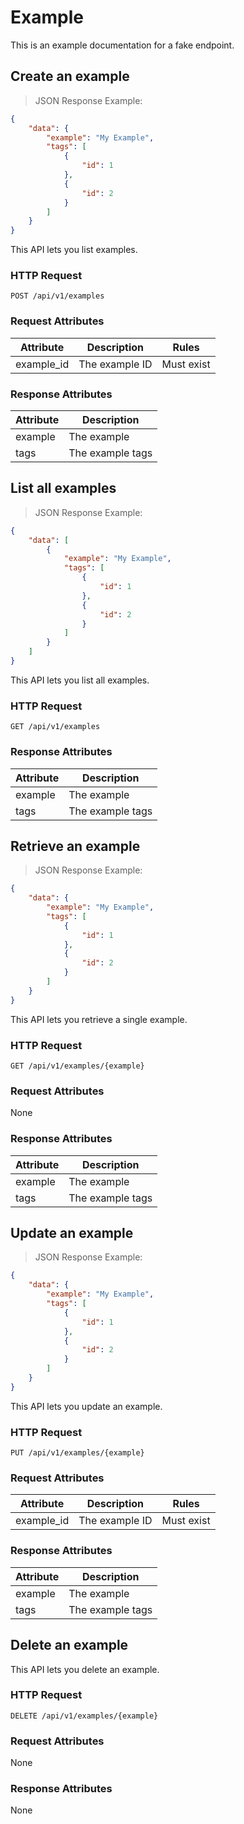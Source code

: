 # Example

This is an example documentation for a fake endpoint.

## Create an example

> JSON Response Example:
                
```json
{
    "data": {
        "example": "My Example",
        "tags": [
            {
                "id": 1
            },
            {
                "id": 2
            }
        ]
    }
}
```


This API lets you list examples.

### HTTP Request

`POST /api/v1/examples`

### Request Attributes

| Attribute               | Description                   | Rules                                |
|-------------------------|-------------------------------|--------------------------------------|
| example_id              | The example ID                | Must exist                           |

### Response Attributes

| Attribute               | Description                    |
|-------------------------|--------------------------------|
| example                 | The example                    |
| tags                    | The example tags               |

## List all examples

> JSON Response Example:
                
```json
{
    "data": [
        {
            "example": "My Example",
            "tags": [
                {
                    "id": 1
                },
                {
                    "id": 2
                }
            ]
        }
    ]
}
```

This API lets you list all examples.

### HTTP Request

`GET /api/v1/examples`

### Response Attributes

| Attribute               | Description                    |
|-------------------------|--------------------------------|
| example                 | The example                    |
| tags                    | The example tags               |

## Retrieve an example

> JSON Response Example:
                
```json
{
    "data": {
        "example": "My Example",
        "tags": [
            {
                "id": 1
            },
            {
                "id": 2
            }
        ]
    }
}
```

This API lets you retrieve a single example.

### HTTP Request

`GET /api/v1/examples/{example}`

### Request Attributes

None

### Response Attributes

| Attribute               | Description                    |
|-------------------------|--------------------------------|
| example                 | The example                    |
| tags                    | The example tags               |

## Update an example

> JSON Response Example:
                
```json
{
    "data": {
        "example": "My Example",
        "tags": [
            {
                "id": 1
            },
            {
                "id": 2
            }
        ]
    }
}
```

This API lets you update an example.

### HTTP Request

`PUT /api/v1/examples/{example}`

### Request Attributes

| Attribute               | Description                   | Rules                                |
|-------------------------|-------------------------------|--------------------------------------|
| example_id              | The example ID                | Must exist                           |

### Response Attributes

| Attribute               | Description                    |
|-------------------------|--------------------------------|
| example                 | The example                    |
| tags                    | The example tags               |

## Delete an example

This API lets you delete an example.

### HTTP Request

`DELETE /api/v1/examples/{example}`

### Request Attributes

None

### Response Attributes

None